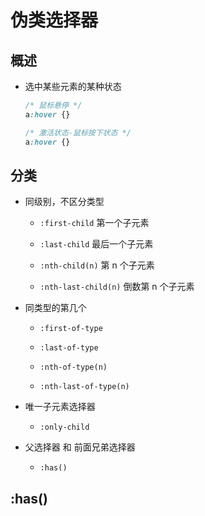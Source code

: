 # 伪类选择器

## 概述

+ 选中某些元素的某种状态

  ```css
  /* 鼠标悬停 */
  a:hover {}

  /* 激活状态-鼠标按下状态 */
  a:hover {}
  ```

## 分类

+ 同级别，不区分类型

  + `:first-child` 第一个子元素

  + `:last-child` 最后一个子元素

  + `:nth-child(n)` 第 n 个子元素

  + `:nth-last-child(n)` 倒数第 n 个子元素

+ 同类型的第几个

  + `:first-of-type`

  + `:last-of-type`

  + `:nth-of-type(n)`

  + `:nth-last-of-type(n)`

+ 唯一子元素选择器

  + `:only-child`

+ 父选择器 和 前面兄弟选择器

  + `:has()`

## :has()
